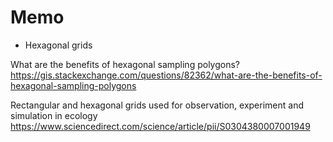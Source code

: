 # Memo

* Hexagonal grids

What are the benefits of hexagonal sampling polygons? \
https://gis.stackexchange.com/questions/82362/what-are-the-benefits-of-hexagonal-sampling-polygons

Rectangular and hexagonal grids used for observation, experiment and simulation in ecology \
https://www.sciencedirect.com/science/article/pii/S0304380007001949
